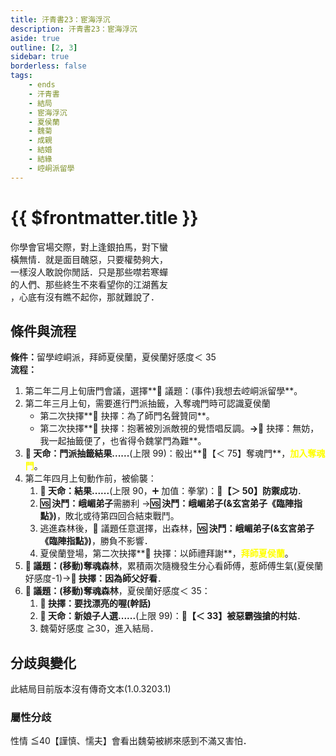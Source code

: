 ```yaml
---
title: 汗青書23：宦海浮沉
description: 汗青書23：宦海浮沉
aside: true
outline: [2, 3]
sidebar: true
borderless: false
tags:
    - ends
    - 汗青書
    - 結局
    - 宦海浮沉
    - 夏侯蘭
    - 魏菊
    - 成親
    - 結婚
    - 結緣
    - 崆峒派留學
---
```


# {{ $frontmatter.title }}

<EndBackground no=23 title="宦海浮沉">
你學會官場交際，對上逢銀拍馬，對下蠻<br>
橫無情．就是面目醜惡，只要權勢夠大，<br>
一樣沒人敢說你閒話．只是那些噤若寒蟬<br>
的人們、那些終生不來看望你的江湖舊友<br>
，心底有沒有瞧不起你，那就難說了．
</EndBackground>

## 條件與流程

<strong>條件：</strong>留學崆峒派，拜師<Girl5Icon>夏侯蘭</Girl5Icon>，<Girl5Icon>夏侯蘭</Girl5Icon>好感度＜ 35<br>
**流程：**<br>

1. 第二年二月上旬唐門會議，選擇**📜 議題：(事件)我想去崆峒派留學**。
2. 第二年三月上旬，需要進行門派抽籤，入奪魂門時可認識<Girl5Icon>夏侯蘭</Girl5Icon>
    - 第二次抉擇**📖 抉擇：為了師門名聲贊同**。
    - 第二次抉擇**📖 抉擇：抱著被別派敵視的覺悟唱反調。**→**📖 抉擇：無妨，我一起抽籤便了，也省得令魏掌門為難**。
3. **🎲 天命：門派抽籤結果......**(上限 99)：骰出**🧾【＜ 75】奪魂門**，<span style='color: Yellow;'>**加入奪魂門**</span>。
4. 第二年四月上旬動作前，被偷襲：
    1. **🎲 天命：結果......**(上限 90，➕ 加值：拳掌)：**🧾【＞ 50】防禦成功**．
    2. **🆚 決鬥：峨嵋弟子**需勝利 →**🆚 決鬥：峨嵋弟子(&玄宮弟子《臨陣指點》)**，敗北或待第四回合結束戰鬥。
    3. 逃進森林後，🧾 議題任意選擇，出森林，**🆚 決鬥：峨嵋弟子(&玄宮弟子《臨陣指點》)**，勝負不影響．
    4. <Girl5Icon>夏侯蘭</Girl5Icon>登場，第二次抉擇**📖 抉擇：以師禮拜謝**，<span style='color: Yellow;'>**拜師夏侯蘭**</span>。
5. **📜 議題：(移動)奪魂森林**，累積兩次隨機發生分心看<Girl5Icon>師傅</Girl5Icon>，惹<Girl5Icon>師傅</Girl5Icon>生氣(<Girl5Icon>夏侯蘭</Girl5Icon>好感度-1)→**📖 抉擇：因為師父好看**．
6. **📜 議題：(移動)奪魂森林**，<Girl5Icon>夏侯蘭</Girl5Icon>好感度＜ 35：
    1. **📖 抉擇：要找漂亮的喔(幹話)**
    2. **🎲 天命：新娘子人選......**(上限 99)：**🧾【＜ 33】被惡霸強搶的村姑**．
    3. <Girl7Icon>魏菊</Girl7Icon>好感度 ≧30，進入結局．

## 分歧與變化

此結局目前版本沒有傳奇文本(1.0.3203.1)

### 屬性分歧

性情 ≦40【謹慎、懦夫】會看出<Girl7Icon>魏菊</Girl7Icon>被綁來感到不滿又害怕．
